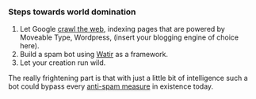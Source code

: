 <!--
title: Build your own comment spam bot
date: 7 February 2005
slug: spam-bot
tags: unfinished
-->

### Steps towards world domination ###

1. Let Google [crawl the web][], indexing pages that are powered by Moveable
   Type, Wordpress, (insert your blogging engine of choice here).
2. Build a spam bot using [Watir][] as a framework.
3. Let your creation run wild.

The really frightening part is that with just a little bit of intelligence such
a bot could bypass every [anti-spam measure][] in existence today.

[crawl the web]: http://google.com/search?q=cache:www.phrack.org/phrack/57/p57-0x0a "Michal Zalewski (Phrack Inc.): Against the System: Rise of the Robots"
[Watir]: http://wtr.rubyforge.org/ "Watir (Rubyforge): Web application testing in Ruby"
[anti-spam measure]: /2005/01/nofollow-links "Frank Mitchell (Can't Count Sheep): Comment spam dies with nofollow"
